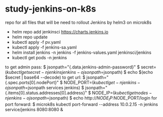 # study-jenkins-on-k8s
repo for all files that will be need to rollout Jenkins by helm3 on microk8s

- helm repo add jenkinsci https://charts.jenkins.io
- helm repo update
- kubectl apply -f pv.yaml
- kubectl apply -f jenkins-sa.yaml  
- helm install jenkins -n jenkins -f jenkins-values.yaml jenkinsci/jenkins
- kubectl get pods -n jenkins

to get admin pass:
    $ jsonpath="{.data.jenkins-admin-password}" 
    $ secret=$(kubectl get secret -n jenkins jenkins -o jsonpath=$jsonpath)
    $ echo $(echo $secret | base64 --decode)
to get url:
    $ jsonpath="{.spec.ports[0].nodePort}"
    $ NODE_PORT=$(kubectl get -n jenkins -o jsonpath=$jsonpath services jenkins)
    $ jsonpath="{.items[0].status.addresses[0].address}"
    $ NODE_IP=$(kubectl get nodes -n jenkins -o jsonpath=$jsonpath)
    $ echo http://$NODE_IP:$NODE_PORT/login
for port forward:
    $ microk8s kubectl port-forward --address 10.0.2.15 -n jenkins service/jenkins  8080:8080 &